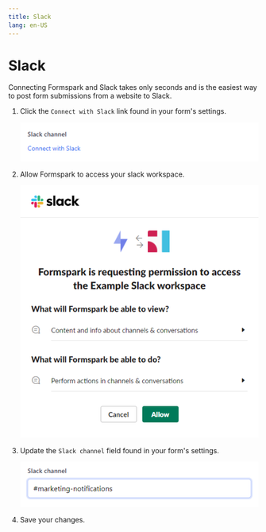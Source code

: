 ```yaml
---
title: Slack
lang: en-US
---
```


# Slack

Connecting Formspark and Slack takes only seconds and is the easiest way to post form submissions from a website to Slack.

1. Click the `Connect with Slack` link found in your form's settings.

   ![Connect with Slack](../.vuepress/public/connect-with-slack.png)

2. Allow Formspark to access your slack workspace.

   ![Connect with Slack](../.vuepress/public/allow-slack.png)

3. Update the `Slack channel` field found in your form's settings.

   ![Connect with Slack](../.vuepress/public/update-slack-channel.png)

4. Save your changes.
